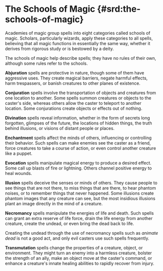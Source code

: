 The Schools of Magic {#srd:the-schools-of-magic}
====================

Academies of magic group spells into eight categories called schools of
magic. Scholars, particularly wizards, apply these categories to all
spells, believing that all magic functions in essentially the same way,
whether it derives from rigorous study or is bestowed by a deity.

The schools of magic help describe spells; they have no rules of their
own, although some rules refer to the schools.

**Abjuration** spells are protective in nature, though some of them have
aggressive uses. They create magical barriers, negate harmful effects,
harm trespassers, or banish creatures to other planes of existence.

**Conjuration** spells involve the transportation of objects and
creatures from one location to another. Some spells summon creatures or
objects to the caster\'s side, whereas others allow the caster to
teleport to another location. Some conjurations create objects or
effects out of nothing.

**Divination** spells reveal information, whether in the form of secrets
long forgotten, glimpses of the future, the locations of hidden things,
the truth behind illusions, or visions of distant people or places.

**Enchantment** spells affect the minds of others, influencing or
controlling their behavior. Such spells can make enemies see the caster
as a friend, force creatures to take a course of action, or even control
another creature like a puppet.

**Evocation** spells manipulate magical energy to produce a desired
effect. Some call up blasts of fire or lightning. Others channel
positive energy to heal wounds.

**Illusion** spells deceive the senses or minds of others. They cause
people to see things that are not there, to miss things that are there,
to hear phantom noises, or to remember things that never happened. Some
illusions create phantom images that any creature can see, but the most
insidious illusions plant an image directly in the mind of a creature.

**Necromancy** spells manipulate the energies of life and death. Such
spells can grant an extra reserve of life force, drain the life energy
from another creature, create the undead, or even bring the dead back to
life.

Creating the undead through the use of necromancy spells such as
*animate dead* is not a good act, and only evil casters use such spells
frequently.

**Transmutation** spells change the properties of a creature, object, or
environment. They might turn an enemy into a harmless creature, bolster
the strength of an ally, make an object move at the caster\'s command,
or enhance a creature\'s innate healing abilities to rapidly recover
from injury.
